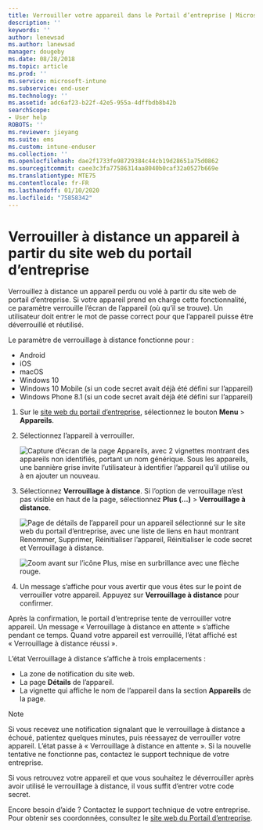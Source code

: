 ```yaml
---
title: Verrouiller votre appareil dans le Portail d’entreprise | Microsoft Docs
description: ''
keywords: ''
author: lenewsad
ms.author: lanewsad
manager: dougeby
ms.date: 08/28/2018
ms.topic: article
ms.prod: ''
ms.service: microsoft-intune
ms.subservice: end-user
ms.technology: ''
ms.assetid: adc6af23-b22f-42e5-955a-4dffbdb8b42b
searchScope:
- User help
ROBOTS: ''
ms.reviewer: jieyang
ms.suite: ems
ms.custom: intune-enduser
ms.collection: ''
ms.openlocfilehash: dae2f1733fe98729384c44cb19d28651a75d0862
ms.sourcegitcommit: caee3c3fa77586314aa8040b0caf32a0527b669e
ms.translationtype: MTE75
ms.contentlocale: fr-FR
ms.lasthandoff: 01/10/2020
ms.locfileid: "75858342"
---
```

# <a name="remotely-lock-your-device-from-the-company-portal-website"></a>Verrouiller à distance un appareil à partir du site web du portail d’entreprise

Verrouillez à distance un appareil perdu ou volé à partir du site web de portail d’entreprise. Si votre appareil prend en charge cette fonctionnalité, ce paramètre verrouille l’écran de l’appareil (où qu’il se trouve). Un utilisateur doit entrer le mot de passe correct pour que l’appareil puisse être déverrouillé et réutilisé.   

Le paramètre de verrouillage à distance fonctionne pour :

* Android
* iOS
* macOS
* Windows 10
* Windows 10 Mobile (si un code secret avait déjà été défini sur l’appareil)
* Windows Phone 8.1 (si un code secret avait déjà été défini sur l’appareil)  

1. Sur le [site web du portail d’entreprise](https://portal.manage.microsoft.com), sélectionnez le bouton __Menu__ > __Appareils__.  

2. Sélectionnez l’appareil à verrouiller.  

    ![Capture d’écran de la page Appareils, avec 2 vignettes montrant des appareils non identifiés, portant un nom générique. Sous les appareils, une bannière grise invite l’utilisateur à identifier l’appareil qu’il utilise ou à en ajouter un nouveau.](./media/rename-reset-device-step2-1808.png) 

3. Sélectionnez **Verrouillage à distance**. Si l’option de verrouillage n’est pas visible en haut de la page, sélectionnez **Plus (...)**  > **Verrouillage à distance**.  

   ![Page de détails de l’appareil pour un appareil sélectionné sur le site web du portail d’entreprise, avec une liste de liens en haut montrant Renommer, Supprimer, Réinitialiser l’appareil, Réinitialiser le code secret et Verrouillage à distance. ](./media/rename-reset-device-1808.png) 

    ![Zoom avant sur l’icône Plus, mise en surbrillance avec une flèche rouge.](./media/rename-reset-device-step3-more-1808.png)    

4. Un message s’affiche pour vous avertir que vous êtes sur le point de verrouiller votre appareil. Appuyez sur **Verrouillage à distance** pour confirmer.

Après la confirmation, le portail d’entreprise tente de verrouiller votre appareil. Un message « Verrouillage à distance en attente » s’affiche pendant ce temps. Quand votre appareil est verrouillé, l’état affiché est « Verrouillage à distance réussi ».  

L’état Verrouillage à distance s’affiche à trois emplacements :

* La zone de notification du site web.
* La page **Détails** de l’appareil.
* La vignette qui affiche le nom de l’appareil dans la section **Appareils** de la page.  

> [!Note]
> Si vous recevez une notification signalant que le verrouillage à distance a échoué, patientez quelques minutes, puis réessayez de verrouiller votre appareil. L’état passe à « Verrouillage à distance en attente ». Si la nouvelle tentative ne fonctionne pas, contactez le support technique de votre entreprise.

Si vous retrouvez votre appareil et que vous souhaitez le déverrouiller après avoir utilisé le verrouillage à distance, il vous suffit d’entrer votre code secret.  

Encore besoin d’aide ? Contactez le support technique de votre entreprise. Pour obtenir ses coordonnées, consultez le [site web du Portail d’entreprise](https://go.microsoft.com/fwlink/?linkid=2010980).
